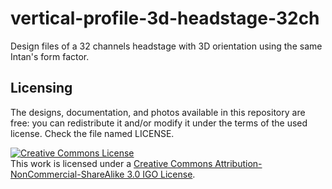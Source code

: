# vertical-profile-3d-headstage-32ch
Design files of a 32 channels headstage with 3D orientation using the same Intan's form factor.

## Licensing

The designs, documentation, and photos available in this repository are free: you can redistribute it and/or modify it under the terms of the used license.
Check the file named LICENSE.

<a rel="license" href="http://creativecommons.org/licenses/by-nc-sa/3.0/igo/"><img alt="Creative Commons License" style="border-width:0" src="https://i.creativecommons.org/l/by-nc-sa/3.0/igo/88x31.png" /></a><br />This work is licensed under a <a rel="license" href="http://creativecommons.org/licenses/by-nc-sa/3.0/igo/">Creative Commons Attribution-NonCommercial-ShareAlike 3.0 IGO License</a>.


[1]: https://docs.google.com/spreadsheets/d/1aobmmEzBDethzIlrm1eg0eYkBqlyX3s9WbA9KgRwVQI/edit?usp=sharing
